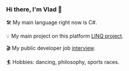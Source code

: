 ### Hi there, I'm Vlad 👋

🛠 My main language right now is C#.

💡 My main project on this platform [LINQ project](https://github.com/Vlad-Suk/MyLINQ).

🎬 My public developer job [interview](https://www.youtube.com/watch?v=0eEDPy1UQmI).
  
🏄 Hobbies: dancing, philosophy, sports races.
  

